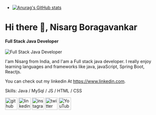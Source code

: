 
- [![Anurag's GitHub stats](https://github-readme-stats.vercel.app/api?username=Nisarg-193)](https://github.com/anuraghazra/github-readme-stats)






# Hi there 👋, Nisarg Boragavankar
#### Full Stack Java Developer
![Full Stack Java Developer](https://i.pinimg.com/736x/ad/61/b5/ad61b53c3646a43a1670e6f567b2e162.jpg)

I'am Nisarg from India, and I'am a Full stack java developer. I really enjoy learning languages and frameworks like java, javaScript, Spring Boot, Reactjs.

You can check out my linkedin At https://www.linkedin.com.

Skills: Java / MySql / JS / HTML / CSS



[<img src='https://cdn.jsdelivr.net/npm/simple-icons@3.0.1/icons/github.svg' alt='github' height='40'>](https://github.com/Nisarg-193)  [<img src='https://cdn.jsdelivr.net/npm/simple-icons@3.0.1/icons/linkedin.svg' alt='linkedin' height='40'>](https://www.linkedin.com/in/https://www.linkedin.com/)  [<img src='https://cdn.jsdelivr.net/npm/simple-icons@3.0.1/icons/instagram.svg' alt='instagram' height='40'>](https://www.instagram.com/nisarg_pattar_193_/)  [<img src='https://cdn.jsdelivr.net/npm/simple-icons@3.0.1/icons/twitter.svg' alt='twitter' height='40'>](https://twitter.com/@Nisargpattar193)  [<img src='https://cdn.jsdelivr.net/npm/simple-icons@3.0.1/icons/youtube.svg' alt='YouTube' height='40'>](https://www.youtube.com/channel/@nisargboragavankar6750)  



